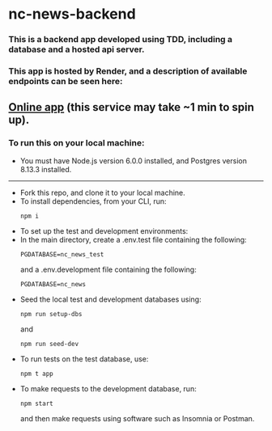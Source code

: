 # nc-news-backend
### This is a backend app developed using TDD, including a database and a hosted api server.

### This app is hosted by Render, and a description of available endpoints can be seen here: 
[Online app](https://nc-news-api-host.onrender.com/api) (this service may take ~1 min to spin up). 
---

### To run this on your local machine:
- You must have Node.js version 6.0.0 installed, and Postgres version 8.13.3 installed.
---
- Fork this repo, and clone it to your local machine.
- To install dependencies, from your CLI, run:<br>
   ```
  npm i
   ```
- To set up the test and development environments:<br>
- In the main directory, create a .env.test file containing the following: <br>
  ```
  PGDATABASE=nc_news_test
  ```
   and a .env.development file containing the following:<br>
  ```
  PGDATABASE=nc_news
  ``` 
- Seed the local test and development databases using:<br>
   ```
  npm run setup-dbs
   ```
   and
  ```
  npm run seed-dev
  ```
- To run tests on the test database, use:<br>
   ```
  npm t app
   ```
- To make requests to the development database, run:<br>
   ```
   npm start
   ```
   and then make requests using software such as Insomnia or Postman.


